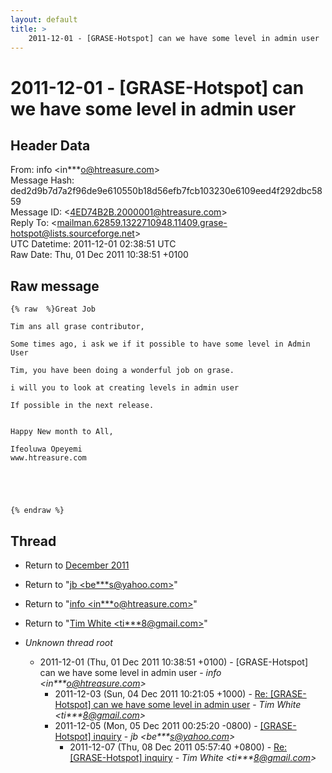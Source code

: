 ```yaml
---
layout: default
title: >
    2011-12-01 - [GRASE-Hotspot] can we have some level in admin user
---
```


# 2011-12-01 - [GRASE-Hotspot] can we have some level in admin user

## Header Data

From: info \<in***o@htreasure.com\><br>
Message Hash: ded2d9b7d7a2f96de9e610550b18d56efb7fcb103230e6109eed4f292dbc5859<br>
Message ID: \<4ED74B2B.2000001@htreasure.com\><br>
Reply To: \<mailman.62859.1322710948.11409.grase-hotspot@lists.sourceforge.net\><br>
UTC Datetime: 2011-12-01 02:38:51 UTC<br>
Raw Date: Thu, 01 Dec 2011 10:38:51 +0100<br>

## Raw message

```
{% raw  %}Great Job

Tim ans all grase contributor,

Some times ago, i ask we if it possible to have some level in Admin User

Tim, you have been doing a wonderful job on grase.

i will you to look at creating levels in admin user

If possible in the next release.


Happy New month to All,

Ifeoluwa Opeyemi
www.htreasure.com





{% endraw %}
```

## Thread

+ Return to [December 2011](/archive/2011/12)

+ Return to "[jb <be***s<span>@</span>yahoo.com>](/authors/be___s_at_yahoo_com)"
+ Return to "[info <in***o<span>@</span>htreasure.com>](/authors/in___o_at_htreasure_com)"
+ Return to "[Tim White <ti***8<span>@</span>gmail.com>](/authors/ti___8_at_gmail_com)"

+ _Unknown thread root_
  + 2011-12-01 (Thu, 01 Dec 2011 10:38:51 +0100) - [GRASE-Hotspot] can we have some level in admin user - _info \<in***o@htreasure.com\>_
    + 2011-12-03 (Sun, 04 Dec 2011 10:21:05 +1000) - [Re: [GRASE-Hotspot] can we have some level in admin user](/archive/2011/12/c7f1775f42ee67efc565ea659d13ccaccc96653ba89e9f57105d17add564898b) - _Tim White \<ti***8@gmail.com\>_
    + 2011-12-05 (Mon, 05 Dec 2011 00:25:20 -0800) - [[GRASE-Hotspot] inquiry](/archive/2011/12/dc9189ace7fc2e6b2b054dddd1a584da25ce888a08ff016470e9ccf791529042) - _jb \<be***s@yahoo.com\>_
      + 2011-12-07 (Thu, 08 Dec 2011 05:57:40 +0800) - [Re: [GRASE-Hotspot] inquiry](/archive/2011/12/7c13833b4267958a68f7173715c61d27b8fdf42c61dcc0b936c70696b7cdf38e) - _Tim White \<ti***8@gmail.com\>_

